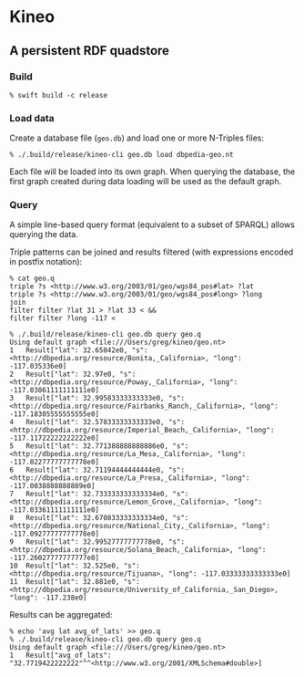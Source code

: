 # Kineo

## A persistent RDF quadstore

### Build

```
% swift build -c release
```

### Load data

Create a database file (`geo.db`) and load one or more N-Triples files:

```
% ./.build/release/kineo-cli geo.db load dbpedia-geo.nt
```

Each file will be loaded into its own graph. When querying the database, the
first graph created during data loading will be used as the default graph.

### Query

A simple line-based query format (equivalent to a subset of SPARQL) allows querying the data.

Triple patterns can be joined and results filtered (with expressions encoded in postfix notation):

```
% cat geo.q
triple ?s <http://www.w3.org/2003/01/geo/wgs84_pos#lat> ?lat
triple ?s <http://www.w3.org/2003/01/geo/wgs84_pos#long> ?long
join
filter filter ?lat 31 > ?lat 33 < &&
filter filter ?long -117 <

% ./.build/release/kineo-cli geo.db query geo.q
Using default graph <file:///Users/greg/kineo/geo.nt>
1	Result["lat": 32.65842e0, "s": <http://dbpedia.org/resource/Bonita,_California>, "long": -117.035336e0]
2	Result["lat": 32.97e0, "s": <http://dbpedia.org/resource/Poway,_California>, "long": -117.03861111111111e0]
3	Result["lat": 32.99583333333333e0, "s": <http://dbpedia.org/resource/Fairbanks_Ranch,_California>, "long": -117.18305555555555e0]
4	Result["lat": 32.57833333333333e0, "s": <http://dbpedia.org/resource/Imperial_Beach,_California>, "long": -117.11722222222222e0]
5	Result["lat": 32.771388888888886e0, "s": <http://dbpedia.org/resource/La_Mesa,_California>, "long": -117.02277777777778e0]
6	Result["lat": 32.71194444444444e0, "s": <http://dbpedia.org/resource/La_Presa,_California>, "long": -117.0038888888889e0]
7	Result["lat": 32.733333333333334e0, "s": <http://dbpedia.org/resource/Lemon_Grove,_California>, "long": -117.03361111111111e0]
8	Result["lat": 32.670833333333334e0, "s": <http://dbpedia.org/resource/National_City,_California>, "long": -117.09277777777778e0]
9	Result["lat": 32.99527777777778e0, "s": <http://dbpedia.org/resource/Solana_Beach,_California>, "long": -117.26027777777777e0]
10	Result["lat": 32.525e0, "s": <http://dbpedia.org/resource/Tijuana>, "long": -117.03333333333333e0]
11	Result["lat": 32.881e0, "s": <http://dbpedia.org/resource/University_of_California,_San_Diego>, "long": -117.238e0]
```

Results can be aggregated:

```
% echo 'avg lat avg_of_lats' >> geo.q
% ./.build/release/kineo-cli geo.db query geo.q
Using default graph <file:///Users/greg/kineo/geo.nt>
1	Result["avg_of_lats": "32.7719422222222"^^<http://www.w3.org/2001/XMLSchema#double>]
```


